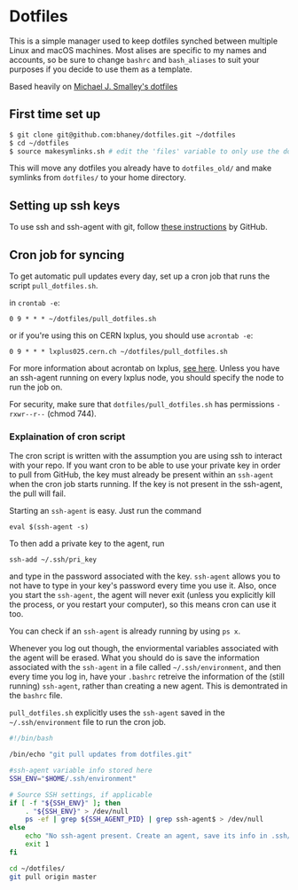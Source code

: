 # Dotfiles

This is a simple manager used to keep dotfiles synched between multiple Linux and macOS machines. Most alises are specific to my names and accounts, so be sure to change `bashrc` and `bash_aliases` to suit your purposes if you decide to use them as a template.


Based heavily on [Michael J. Smalley's dotfiles](https://github.com/michaeljsmalley/dotfiles)

## First time set up

```bash
$ git clone git@github.com:bhaney/dotfiles.git ~/dotfiles
$ cd ~/dotfiles
$ source makesymlinks.sh # edit the 'files' variable to only use the dotfiles you want
```

This will move any dotfiles you already have to `dotfiles_old/` and make symlinks from `dotfiles/` to your home directory.

## Setting up ssh keys

To use ssh and ssh-agent with git, follow [these instructions](https://help.github.com/articles/connecting-to-github-with-ssh/) by GitHub.

## Cron job for syncing

To get automatic pull updates every day, set up a cron job that runs the script `pull_dotfiles.sh`. 

in `crontab -e`:
```
0 9 * * * ~/dotfiles/pull_dotfiles.sh
```
or if you're using this on CERN lxplus, you should use `acrontab -e`:
```
0 9 * * * lxplus025.cern.ch ~/dotfiles/pull_dotfiles.sh
```
For more information about acrontab on lxplus, [see here](http://information-technology.web.cern.ch/services/fe/afs/howto/authenticate-processes). Unless you have an ssh-agent running on every lxplus node, you should specify the node to run the job on.

For security, make sure that `dotfiles/pull_dotfiles.sh` has permissions `-rxwr--r--` (chmod 744).

### Explaination of cron script

The cron script is written with the assumption you are using ssh to interact with your repo. If you want cron to be able to use your private key in order to pull from GitHub, the key must already be present within an `ssh-agent` when the cron job starts running. If the key is not present in the ssh-agent, the pull will fail.

Starting an `ssh-agent` is easy. Just run the command 
```
eval $(ssh-agent -s)
```
 To then add a private key to the agent, run 
```
ssh-add ~/.ssh/pri_key
``` 
and type in the password associated with the key. `ssh-agent` allows you to not have to type in your key's password every time you use it. Also, once you start the `ssh-agent`, the agent will never exit (unless you explicitly kill the process, or you restart your computer), so this means cron can use it too. 

You can check if an `ssh-agent` is already running by using `ps x`.

Whenever you log out though, the enviormental variables associated with the agent will be erased. What you should do is save the information associated with the `ssh-agent` in a file called `~/.ssh/environment`, and then every time you log in, have your `.bashrc` retreive the information of the (still running) `ssh-agent`, rather than creating a new agent.  This is demontrated in the `bashrc` file.

`pull_dotfiles.sh` explicitly uses the `ssh-agent` saved in the `~/.ssh/environment` file to run the cron job.

```bash
#!/bin/bash

/bin/echo "git pull updates from dotfiles.git"

#ssh-agent variable info stored here
SSH_ENV="$HOME/.ssh/environment"

# Source SSH settings, if applicable
if [ -f "${SSH_ENV}" ]; then
    . "${SSH_ENV}" > /dev/null
    ps -ef | grep ${SSH_AGENT_PID} | grep ssh-agent$ > /dev/null
else
    echo "No ssh-agent present. Create an agent, save its info in .ssh/enviornment, and make sure it is running with the right ssh key for github."
    exit 1
fi

cd ~/dotfiles/
git pull origin master
```





